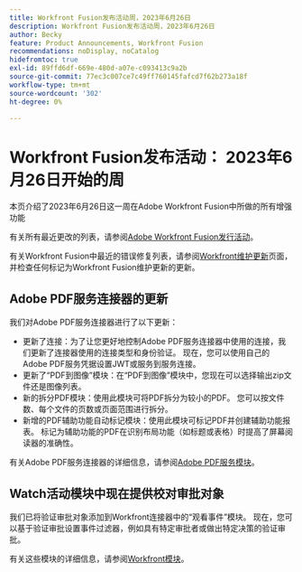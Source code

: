 ```yaml
---
title: Workfront Fusion发布活动周，2023年6月26日
description: Workfront Fusion发布活动周，2023年6月26日
author: Becky
feature: Product Announcements, Workfront Fusion
recommendations: noDisplay, noCatalog
hidefromtoc: true
exl-id: 89ffd6df-669e-480d-a07e-c093413c9a2b
source-git-commit: 77ec3c007ce7c49ff760145fafcd7f62b273a18f
workflow-type: tm+mt
source-wordcount: '302'
ht-degree: 0%

---
```


# Workfront Fusion发布活动： 2023年6月26日开始的周

本页介绍了2023年6月26日这一周在Adobe Workfront Fusion中所做的所有增强功能

有关所有最近更改的列表，请参阅[Adobe Workfront Fusion发行活动](/help/workfront-fusion/fusion-product-releases/fusion-release-activity.md)。

有关Workfront Fusion中最近的错误修复列表，请参阅[Workfront维护更新](https://experienceleague.adobe.com/docs/workfront-known-issues/releases/current-updates.html)页面，并检查任何标记为Workfront Fusion维护更新的更新。

## Adobe PDF服务连接器的更新

我们对Adobe PDF服务连接器进行了以下更新：

* 更新了连接：为了让您更好地控制Adobe PDF服务连接器中使用的连接，我们更新了连接器使用的连接类型和身份验证。 现在，您可以使用自己的Adobe PDF服务凭据设置JWT或服务到服务连接。
* 更新了“PDF到图像”模块：在“PDF到图像”模块中，您现在可以选择输出zip文件还是图像列表。
* 新的拆分PDF模块：使用此模块可将PDF拆分为较小的PDF。 您可以按文件数、每个文件的页数或页面范围进行拆分。
* 新增的PDF辅助功能自动标记模块：使用此模块可标记PDF并创建辅助功能报表。 标记为辅助功能的PDF在识别布局功能（如标题或表格）时提高了屏幕阅读器的准确性。

有关Adobe PDF服务连接器的详细信息，请参阅[Adobe PDF服务模块](/help/workfront-fusion/references/apps-and-modules/adobe-connectors/pdf-modules.md)。

## Watch活动模块中现在提供校对审批对象

我们已将验证审批对象添加到Workfront连接器中的“观看事件”模块。 现在，您可以基于验证审批设置事件过滤器，例如具有特定审批者或做出特定决策的验证审批。

有关这些模块的详细信息，请参阅[Workfront模块](/help/workfront-fusion/references/apps-and-modules/adobe-connectors/workfront-modules.md)。
